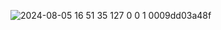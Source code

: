 ![2024-08-05 16 51 35 127 0 0 1 0009dd03a48f](https://github.com/user-attachments/assets/2b45dcf3-593a-420f-b193-ae4bdf21de75)
